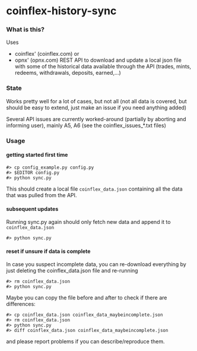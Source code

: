 # coinflex-history-sync

### What is this?

Uses 
  * coinflex' (coinflex.com) or 
  * opnx' (opnx.com) 
REST API to download and update a local json file with some of the historical data available through the API (trades, mints, redeems, withdrawals, deposits, earned,...)

### State

Works pretty well for a lot of cases, but not all (not all data is covered, but should be easy to extend, just make an issue if you need anything added)

Several API issues are currently worked-around (partially by aborting and informing user), mainly A5, A6 (see the coinflex_issues_*.txt files)

### Usage

#### getting started first time

```
#> cp config_example.py config.py
#> $EDITOR config.py
#> python sync.py
```

This should create a local file `coinflex_data.json` containing all the data that was pulled from the API.

#### subsequent updates

Running sync.py again should only fetch new data and append it to `coinflex_data.json`

```
#> python sync.py
```

#### reset if unsure if data is complete

In case you suspect incomplete data, you can re-download everything by just deleting the coinflex_data.json file and re-running

```
#> rm coinflex_data.json
#> python sync.py
```

Maybe you can copy the file before and after to check if there are differences:

```
#> cp coinflex_data.json coinflex_data_maybeincomplete.json
#> rm coinflex_data.json
#> python sync.py
#> diff coinflex_data.json coinflex_data_maybeincomplete.json
```

and please report problems if you can describe/reproduce them.